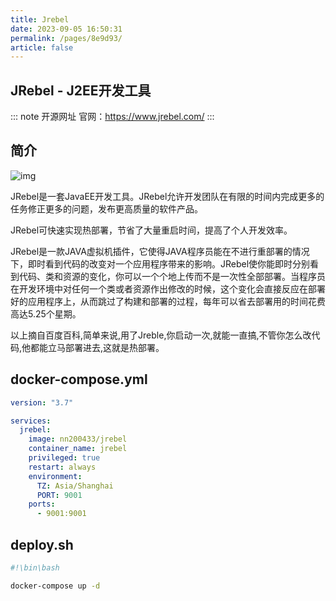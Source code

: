 ```yaml
---
title: Jrebel
date: 2023-09-05 16:50:31
permalink: /pages/8e9d93/
article: false
---
```

## JRebel - J2EE开发工具

::: note 开源网址
官网：https://www.jrebel.com/
:::

## 简介

![img](/img/docker/jrebel.jpg)

JRebel是一套JavaEE开发工具。JRebel允许开发团队在有限的时间内完成更多的任务修正更多的问题，发布更高质量的软件产品。

JRebel可快速实现热部署，节省了大量重启时间，提高了个人开发效率。

JRebel是一款JAVA虚拟机插件，它使得JAVA程序员能在不进行重部署的情况下，即时看到代码的改变对一个应用程序带来的影响。JRebel使你能即时分别看到代码、类和资源的变化，你可以一个个地上传而不是一次性全部部署。当程序员在开发环境中对任何一个类或者资源作出修改的时候，这个变化会直接反应在部署好的应用程序上，从而跳过了构建和部署的过程，每年可以省去部署用的时间花费高达5.25个星期。

以上摘自百度百科,简单来说,用了Jreble,你启动一次,就能一直搞,不管你怎么改代码,他都能立马部署进去,这就是热部署。

## docker-compose.yml

``` yaml
version: "3.7"

services:
  jrebel:
    image: nn200433/jrebel
    container_name: jrebel
    privileged: true
    restart: always
    environment:
      TZ: Asia/Shanghai
      PORT: 9001
    ports:
      - 9001:9001
```

## deploy.sh
``` sh
#!\bin\bash

docker-compose up -d
```